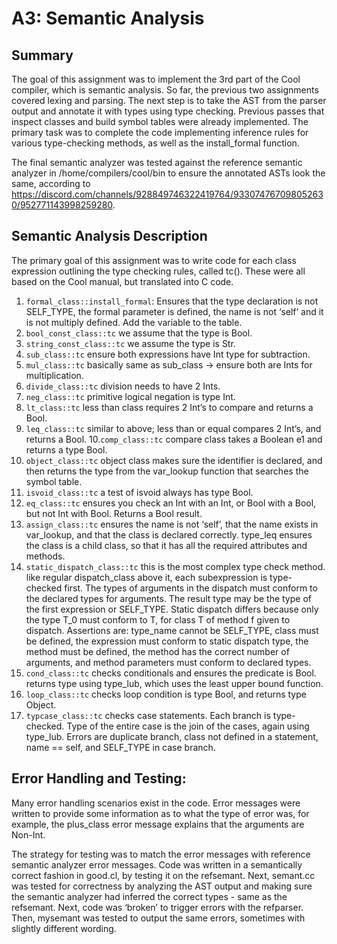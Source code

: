 # A3: Semantic Analysis

## Summary
The goal of this assignment was to implement the 3rd part of the Cool compiler, which is semantic analysis. So far, the previous two assignments covered lexing and parsing. The next step is to take the AST from the parser output and annotate it with types using type checking. Previous passes that inspect classes and build symbol tables were already implemented. The primary task was to complete the code implementing inference rules for various type-checking methods, as well as the install_formal function. 

The final semantic analyzer was tested against the reference semantic analyzer in /home/compilers/cool/bin to ensure the annotated ASTs look the same, according to 
https://discord.com/channels/928849746322419764/933074767098052630/952771143998259280. 


## Semantic Analysis Description
The primary goal of this assignment was to write code for each class expression outlining the type checking rules, called tc(). These were all based on the Cool manual, but translated into C code.

1. `formal_class::install_formal`: Ensures that the type declaration is not SELF_TYPE, the formal parameter is defined, the name is not ‘self’ and it is not multiply defined. Add the variable to the table.
2. `bool_const_class::tc` we assume that the type is Bool.
3. `string_const_class::tc` we assume the type is Str.
4. `sub_class::tc` ensure both expressions have Int type for subtraction.
5. `mul_class::tc` basically same as sub_class -> ensure both are Ints for multiplication.
6. `divide_class::tc` division needs to have 2 Ints. 
7. `neg_class::tc` primitive logical negation is type Int.
8. `lt_class::tc` less than class requires 2 Int’s to compare and returns a Bool.
9. `leq_class::tc` similar to above; less than or equal compares 2 Int’s, and returns a Bool. 
10.`comp_class::tc` compare class takes a Boolean e1 and returns a type Bool.
11. `object_class::tc` object class makes sure the identifier is declared, and then returns the type from the var_lookup function that searches the symbol table.
12. `isvoid_class::tc` a test of isvoid always has type Bool.
13. `eq_class::tc` ensures you check an Int with an Int, or Bool with a Bool, but not Int with Bool. Returns a Bool result.
14. `assign_class::tc` ensures the name is not ‘self’, that the name exists in var_lookup, and that the class is declared correctly. type_leq ensures the class is a child class, so that it has all the required attributes and methods.
15. `static_dispatch_class::tc` this is the most complex type check method. like regular dispatch_class above it, each subexpression is type-checked first. The types of arguments in the dispatch must conform to the declared types for arguments. The result type may be the type of the first expression or SELF_TYPE. Static dispatch differs because only the type T_0 must conform to T, for class T of method f given to dispatch. Assertions are: type_name cannot be SELF_TYPE, class must be defined, the expression must conform to static dispatch type, the method must be defined, the method has the correct number of arguments, and method parameters must conform to declared types.
16. `cond_class::tc`  checks conditionals and ensures the predicate is Bool. returns type using type_lub, which uses the least upper bound function.
17. `loop_class::tc` checks loop condition is type Bool, and returns type Object.
18. `typcase_class::tc` checks case statements. Each branch is type-checked. Type of the entire case is the join of the cases, again using type_lub. Errors are duplicate branch, class not defined in a statement, name == self, and SELF_TYPE in case branch. 


## Error Handling and Testing:
Many error handling scenarios exist in the code. Error messages were written to provide some information as to what the type of error was, for example, the plus_class error message explains that the arguments are Non-Int. 

The strategy for testing was to match the error messages with reference semantic analyzer error messages. Code was written in a semantically correct fashion in good.cl, by testing it on the refsemant. Next, semant.cc was tested for correctness by analyzing the AST output and making sure the semantic analyzer had inferred the correct types - same as the refsemant. Next, code was ‘broken’ to trigger errors with the refparser. Then, mysemant was tested to output the same errors, sometimes with slightly different wording.





	       
